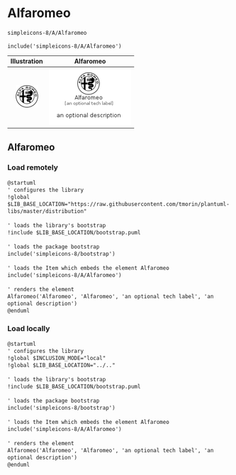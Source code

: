 # Alfaromeo


```text
simpleicons-8/A/Alfaromeo
```

```text
include('simpleicons-8/A/Alfaromeo')
```



| Illustration | Alfaromeo |
| :---: | :---: |
| ![illustration for Illustration](../../simpleicons-8/A/Alfaromeo.png) | ![illustration for Alfaromeo](../../simpleicons-8/A/Alfaromeo.Local.png) |




## Alfaromeo

### Load remotely
```plantuml
@startuml
' configures the library
!global $LIB_BASE_LOCATION="https://raw.githubusercontent.com/tmorin/plantuml-libs/master/distribution"

' loads the library's bootstrap
!include $LIB_BASE_LOCATION/bootstrap.puml

' loads the package bootstrap
include('simpleicons-8/bootstrap')

' loads the Item which embeds the element Alfaromeo
include('simpleicons-8/A/Alfaromeo')

' renders the element
Alfaromeo('Alfaromeo', 'Alfaromeo', 'an optional tech label', 'an optional description')
@enduml
```

### Load locally
```plantuml
@startuml
' configures the library
!global $INCLUSION_MODE="local"
!global $LIB_BASE_LOCATION="../.."

' loads the library's bootstrap
!include $LIB_BASE_LOCATION/bootstrap.puml

' loads the package bootstrap
include('simpleicons-8/bootstrap')

' loads the Item which embeds the element Alfaromeo
include('simpleicons-8/A/Alfaromeo')

' renders the element
Alfaromeo('Alfaromeo', 'Alfaromeo', 'an optional tech label', 'an optional description')
@enduml
```

